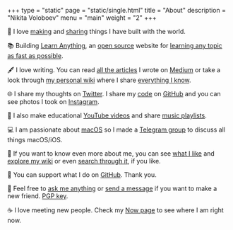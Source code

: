 +++
type = "static"
page = "static/single.html"
title = "About"
description = "Nikita Voloboev"
menu = "main"
weight = "2"
+++

👋 I love [making](../projects) and [sharing](https://wiki.nikitavoloboev.xyz/sharing) things I have built with the world.

📚 Building [Learn Anything](https://learn-anything.xyz), an [open source](https://github.com/learn-anything/learn-anything) website for [learning any topic as fast as possible](https://docs.learn-anything.org/roadmap).

🖋 I love writing. You can read [all the articles](https://wiki.nikitavoloboev.xyz/sharing/my-articles) I wrote on [Medium](https://medium.com/@nikitavoloboev) or take a look through [my personal wiki](https://wiki.nikitavoloboev.xyz) where I share [everything I know](https://wiki.nikitavoloboev.xyz/sharing/everything-I-know).

🌐 I share my thoughts on [Twitter](https://twitter.com/nikitavoloboev). I share my [code](https://wiki.nikitavoloboev.xyz/sharing/my-github) on [GitHub](https://github.com/nikitavoloboev) and you can see photos I took on [Instagram](https://www.instagram.com/nikitavoloboev).

🎥 I also make educational [YouTube videos](https://www.youtube.com/channel/UCEKqrUfr_FMKIO9XSJS4vDw) and share [music playlists](https://open.spotify.com/user/nikitavoloboev).

💻 I am passionate about [macOS](https://github.com/nikitavoloboev/my-mac-os) so I made a [Telegram group](https://t.me/joinchat/BBKnQU4_rty6_942PFbPbw) to discuss all things macOS/iOS.

🐛 If you want to know even more about me, you can see [what I like](../likes) and [explore my wiki](https://wiki.nikitavoloboev.xyz) or even [search through it](https://github.com/nikitavoloboev/alfred-my-mind), if you like.

💚 You can support what I do on [GitHub](https://github.com/users/nikitavoloboev/sponsorship). Thank you.

💬 Feel free to [ask me anything](https://github.com/nikitavoloboev/ama) or [send a message](mailto:nikita.voloboev@gmail.com) if you want to make a new friend. [PGP key](https://keybase.io/nikitavoloboev).

☕ I love meeting new people. Check my [Now page](../now) to see where I am right now.

